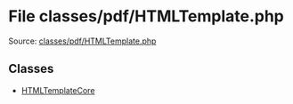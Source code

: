 File classes/pdf/HTMLTemplate.php
=========

Source: [classes/pdf/HTMLTemplate.php](https://github.com/PrestaShop/PrestaShop/blob/1.5.4.0/classes/pdf/HTMLTemplate.php)


Classes
-------

* [HTMLTemplateCore](class.HTMLTemplateCore.md)

